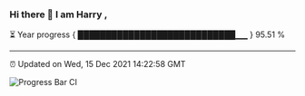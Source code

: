 ### Hi there 👋 I am Harry , 

⏳ Year progress { ████████████████████████████▁▁ } 95.51 %

---

⏰ Updated on Wed, 15 Dec 2021 14:22:58 GMT

![Progress Bar CI](https://github.com/duykhang68/duykhang68/workflows/Progress%20Bar%20CI/badge.svg)
